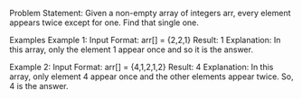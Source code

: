 Problem Statement: Given a non-empty array of integers arr, every element appears twice except for one. Find that single one.

Examples
Example 1:
Input Format: arr[] = {2,2,1}
Result: 1
Explanation: In this array, only the element 1 appear once and so it is the answer.

Example 2:
Input Format: arr[] = {4,1,2,1,2}
Result: 4
Explanation: In this array, only element 4 appear once and the other elements appear twice. So, 4 is the answer.